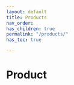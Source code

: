 ```yaml
---
layout: default
title: Products
nav_order: 
has_children: true
permalink: "/products/"
has_toc: true

---
```

# Product